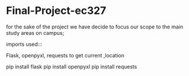 # Final-Project-ec327
for the sake of the project we have decide to focus our scope to the main study areas on campus;



imports used:::

Flask, openpyxl, requests to get current ,location


pip install flask
pip install openpyxl
pip install requests




